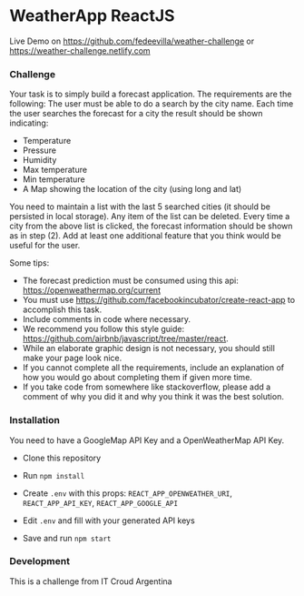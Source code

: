 # WeatherApp ReactJS

Live Demo on https://github.com/fedeevilla/weather-challenge or https://weather-challenge.netlify.com

### Challenge

Your task is to simply build a forecast application. The requirements are the following:
The user must be able to do a search by the city name. Each time the user searches the forecast for a city the result should be shown indicating:

- Temperature
- Pressure
- Humidity
- Max temperature
- Min temperature
- A Map showing the location of the city (using long and lat)

You need to maintain a list with the last 5 searched cities (it should be persisted in local storage). Any item of the list can be deleted. Every time a city from the above list is clicked, the forecast information should be shown as in step (2). Add at least one additional feature that you think would be useful for the user.

Some tips:

- The forecast prediction must be consumed using this api: https://openweathermap.org/current
- You must use https://github.com/facebookincubator/create-react-app to accomplish this task.
- Include comments in code where necessary.
- We recommend you follow this style guide: https://github.com/airbnb/javascript/tree/master/react.
- While an elaborate graphic design is not necessary, you should still make your page look nice.
- If you cannot complete all the requirements, include an explanation of how you would go about completing them if given more time.
- If you take code from somewhere like stackoverflow, please add a comment of why you did it and why you think it was the best solution.

### Installation

You need to have a GoogleMap API Key and a OpenWeatherMap API Key.

- Clone this repository

- Run `npm install`

- Create `.env` with this props: `REACT_APP_OPENWEATHER_URI`, `REACT_APP_API_KEY`, `REACT_APP_GOOGLE_API`

- Edit `.env` and fill with your generated API keys

- Save and run `npm start`

### Development

This is a challenge from IT Croud Argentina
